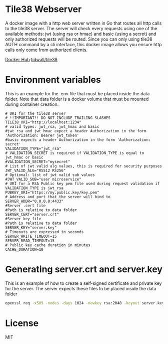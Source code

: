 # Tile38 Webserver
A docker image with a http web server written in Go that routes all http calls to the tile38 server.
The server will check every requests using one of the available methods: jwt (using rsa or hmac) and basic (using a secret)
and only authorized requests will be routed. Since you can only using tile38 AUTH command by a cli interface,
this docker image allows you ensure http calls only come from authorized clients.

[Docker Hub](https://hub.docker.com/r/lucascalion/tile38-webserver)
[tidwall/tile38](https://github.com/tidwall/tile38)

# Environment variables

This is an example for the .env file that must be placed inside the data folder.
Note that data folder is a docker volume that must be mounted during container creation.

```
# URI for the tile38 server
# !!IMPORTANT!! DO NOT INCLUDE TRAILING SLASHES
TILE38_URI="http://localhost:1234"
# valid types: jwt_rsa, jwt_hmac and basic
#jwt_rsa and jwt_hmac expect a header Authorization in the form 'Authorization: Bearer jwt_token'
#basic expects a header Authorization in the form 'Authorization: secret'
VALIDATION_TYPE="jwt_rsa"
# VALIDATION_SECRET is required if VALIDATION_TYPE is equal to jwt_hmac or basic
#VALIDATION_SECRET="mysecret"
# List of jwt valid alg values, this is required for security purposes
JWT_VALID_ALG="RS512 RS256"
# Optional: list of jwt valid sub values
#JWT_VALID_SUB="user microservice"
# URI for a RSA Public key pem file used during request validation if VALIDATION_TYPE is jwt_rsa
PUBKEY_URI="https://my.public.key/key.pem"
# Address and port that the server will bind to
SERVER_ADDR="0.0.0.0:4433"
#Server .cert file
#Path is relative to data folder
SERVER_CERT="server.crt"
#Server key file
#Path is relative to data folder
SERVER_KEY="server.key"
# Timeouts are expressed in seconds
SERVER_WRITE_TIMEOUT=15
SERVER_READ_TIMEOUT=15
# Public key cache duration in minutes
CACHE_DURATION=10
```

# Generating server.crt and server.key
This is an example of how to create a self-signed certificate and private key for the server.
The server expects these files to be placed inside the data folder

```bash
openssl req -x509 -nodes -days 1024 -newkey rsa:2048 -keyout server.key -out server.crt
```

# License
MIT
